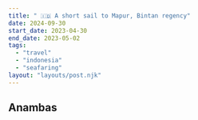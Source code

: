 ```yaml
---
title: " 🇮🇩 A short sail to Mapur, Bintan regency"
date: 2024-09-30
start_date: 2023-04-30
end_date: 2023-05-02
tags:
  - "travel"
  - "indonesia"
  - "seafaring"
layout: "layouts/post.njk"
---
```


## Anambas